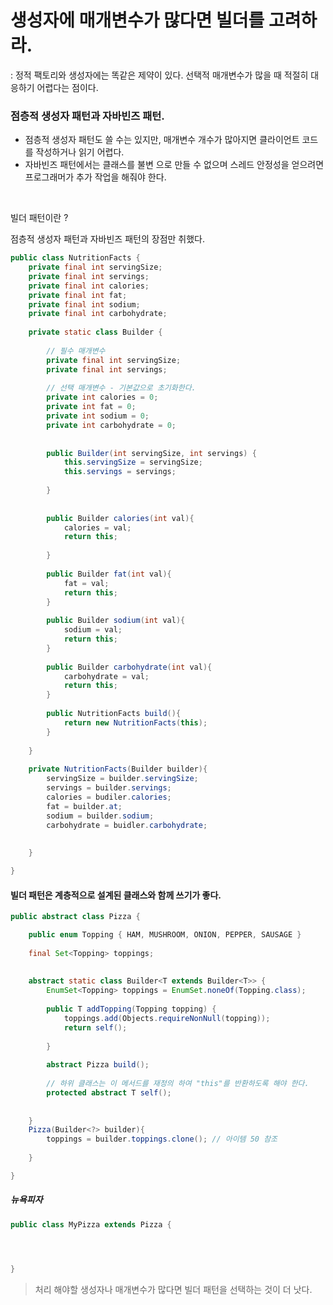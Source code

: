 # 생성자에 매개변수가 많다면 빌더를 고려하라. 

: 정적 팩토리와 생성자에는 똑같은 제약이 있다. 선택적 매개변수가 많을 때 적절히 대응하기 어렵다는 점이다. 



### 점층적 생성자 패턴과 자바빈즈 패턴. <br>
- 점층적 생성자 패턴도 쓸 수는 있지만, 매개변수 개수가 많아지면 클라이언트 코드를 작성하거나 읽기 어렵다. <br>
- 자바빈즈 패턴에서는 클래스를 불변 으로 만들 수 없으며 스레드 안정성을 얻으려면 프로그래머가 추가 작업을 해줘야 한다.



<br>

빌더 패턴이란 ? <br>

점층적 생성자 패턴과 자바빈즈 패턴의 장점만 취했다.


```java
public class NutritionFacts {
    private final int servingSize; 
    private final int servings; 
    private final int calories; 
    private final int fat; 
    private final int sodium; 
    private final int carbohydrate; 
    
    private static class Builder {
    
        // 필수 매개변수
        private final int servingSize; 
        private final int servings; 
        
        // 선택 매개변수 - 기본값으로 초기화한다.
        private int calories = 0; 
        private int fat = 0; 
        private int sodium = 0; 
        private int carbohydrate = 0; 
        
        
        public Builder(int servingSize, int servings) {
            this.servingSize = servingSize; 
            this.servings = servings; 
        
        }
        
        
        public Builder calories(int val){
            calories = val; 
            return this; 
        
        }
    
        public Builder fat(int val){
            fat = val; 
            return this; 
        }
        
        public Builder sodium(int val){
            sodium = val; 
            return this; 
        }
        
        public Builder carbohydrate(int val){
            carbohydrate = val; 
            return this; 
        }
        
        public NutritionFacts build(){
            return new NutritionFacts(this);
        }
    
    }
    
    private NutritionFacts(Builder builder){
        servingSize = builder.servingSize; 
        servings = builder.servings; 
        calories = budiler.calories; 
        fat = builder.at;
        sodium = builder.sodium;
        carbohydrate = buidler.carbohydrate;
  
    
    }

}
```


#### 빌더 패턴은 계층적으로 설계된 클래스와 함께 쓰기가 좋다.

```java
public abstract class Pizza {

    public enum Topping { HAM, MUSHROOM, ONION, PEPPER, SAUSAGE }
    
    final Set<Topping> toppings; 
    
    
    abstract static class Builder<T extends Builder<T>> {
        EnumSet<Topping> toppings = EnumSet.noneOf(Topping.class); 
         
        public T addTopping(Topping topping) {
            toppings.add(Objects.requireNonNull(topping)); 
            return self(); 
        
        }
        
        abstract Pizza build(); 
    
        // 하위 클래스는 이 메서드를 재정의 하여 "this"를 반환하도록 해야 한다.
        protected abstract T self();
    
    
    }
    Pizza(Builder<?> builder){
        toppings = builder.toppings.clone(); // 아이템 50 참조
    
    }

}

```


##### 뉴욕피자 

```java
public class MyPizza extends Pizza { 




}


```



> 처리 해야할 생성자나 매개변수가 많다면 빌더 패턴을 선택하는 것이 더 낫다.
